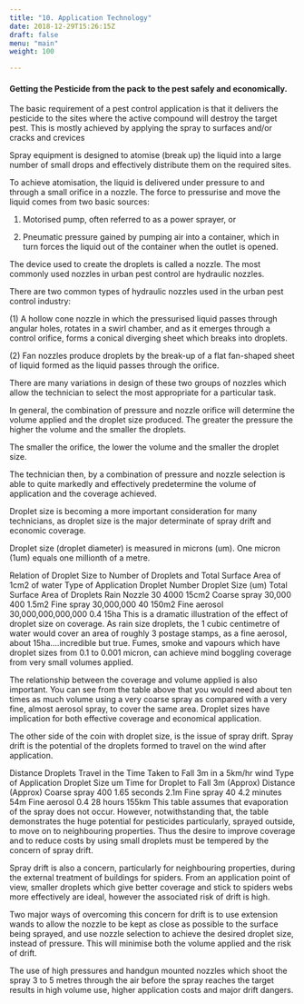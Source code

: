 ```yaml
---
title: "10. Application Technology"
date: 2018-12-29T15:26:15Z
draft: false
menu: "main"
weight: 100

---
```

#### Getting the Pesticide from the pack to the pest safely and economically.
The basic requirement of a pest control application is that it delivers the pesticide to the sites where the active compound will destroy the target pest. This is mostly achieved by applying the spray to surfaces and/or cracks and crevices

Spray equipment is designed to atomise (break up) the liquid into a large number of small drops and effectively distribute them on the required sites.

To achieve atomisation, the liquid is delivered under pressure to and through a small orifice in a nozzle. The force to pressurise and move the liquid comes from two basic sources:

1. Motorised pump, often referred to as a power sprayer, or

2. Pneumatic pressure gained by pumping air into a container, which in turn forces the liquid out of the container when the outlet is opened.

The device used to create the droplets is called a nozzle. The most commonly used nozzles in urban pest control are hydraulic nozzles.

There are two common types of hydraulic nozzles used in the urban pest control industry:

(1) A hollow cone nozzle in which the pressurised liquid passes through angular holes, rotates in a swirl chamber, and as it emerges through a control orifice, forms a conical diverging sheet which breaks into droplets.

(2) Fan nozzles produce droplets by the break-up of a flat fan-shaped sheet of liquid formed as the liquid passes through the orifice.

There are many variations in design of these two groups of nozzles which allow the technician to select the most appropriate for a particular task.

In general, the combination of pressure and nozzle orifice will determine the volume applied and the droplet size produced. The greater the pressure the higher the volume and the smaller the droplets.

The smaller the orifice, the lower the volume and the smaller the droplet size.

The technician then, by a combination of pressure and nozzle selection is able to quite markedly and effectively predetermine the volume of application and the coverage achieved.

Droplet size is becoming a more important consideration for many technicians, as droplet size is the major determinate of spray drift and economic coverage.

Droplet size (droplet diameter) is measured in microns (um). One micron (1um) equals one millionth of a metre.

Relation of Droplet Size to Number of Droplets and Total Surface Area of 1cm2 of water
Type of Application	Droplet Number	Droplet Size (um)	Total Surface Area of Droplets
Rain Nozzle	30	4000	15cm2
Coarse spray	30,000	400	1.5m2
Fine spray	30,000,000	40	150m2
Fine aerosol	30,000,000,000,000	0.4	15ha
This is a dramatic illustration of the effect of droplet size on coverage. As rain size droplets, the 1 cubic centimetre of water would cover an area of roughly 3 postage stamps, as a fine aerosol, about 15ha....incredible but true. Fumes, smoke and vapours which have droplet sizes from 0.1 to 0.001 micron, can achieve mind boggling coverage from very small volumes applied.

The relationship between the coverage and volume applied is also important. You can see from the table above that you would need about ten times as much volume using a very coarse spray as compared with a very fine, almost aerosol spray, to cover the same area. Droplet sizes have implication for both effective coverage and economical application.

The other side of the coin with droplet size, is the issue of spray drift. Spray drift is the potential of the droplets formed to travel on the wind after application.

Distance Droplets Travel in the Time Taken to Fall 3m in a 5km/hr wind
Type of Application	Droplet Size um	Time for Droplet to Fall 3m (Approx)	Distance (Approx)
Coarse spray	400	1.65 seconds	2.1m
Fine spray	40	4.2 minutes	54m
Fine aerosol	0.4	28 hours	155km
This table assumes that evaporation of the spray does not occur. However, notwithstanding that, the table demonstrates the huge potential for pesticides particularly, sprayed outside, to move on to neighbouring properties. Thus the desire to improve coverage and to reduce costs by using small droplets must be tempered by the concern of spray drift.

Spray drift is also a concern, particularly for neighbouring properties, during the external treatment of buildings for spiders. From an application point of view, smaller droplets which give better coverage and stick to spiders webs more effectively are ideal, however the associated risk of drift is high.

Two major ways of overcoming this concern for drift is to use extension wands to allow the nozzle to be kept as close as possible to the surface being sprayed, and use nozzle selection to achieve the desired droplet size, instead of pressure. This will minimise both the volume applied and the risk of drift.

The use of high pressures and handgun mounted nozzles which shoot the spray 3 to 5 metres through the air before the spray reaches the target results in high volume use, higher application costs and major drift dangers.